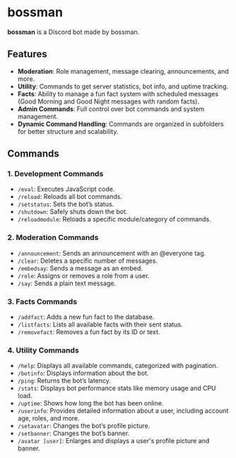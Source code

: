 # bossman

**bossman** is a Discord bot made by bossman.

## Features

- **Moderation**: Role management, message clearing, announcements, and more.
- **Utility**: Commands to get server statistics, bot info, and uptime tracking.
- **Facts**: Ability to manage a fun fact system with scheduled messages (Good Morning and Good Night messages with random facts).
- **Admin Commands**: Full control over bot commands and system management.
- **Dynamic Command Handling**: Commands are organized in subfolders for better structure and scalability.

## Commands

### 1. **Development Commands**
- `/eval`: Executes JavaScript code.
- `/reload`: Reloads all bot commands.
- `/setstatus`: Sets the bot’s status.
- `/shutdown`: Safely shuts down the bot.
- `/reloadmodule`: Reloads a specific module/category of commands.

### 2. **Moderation Commands**
- `/announcement`: Sends an announcement with an @everyone tag.
- `/clear`: Deletes a specific number of messages.
- `/embedsay`: Sends a message as an embed.
- `/role`: Assigns or removes a role from a user.
- `/say`: Sends a plain text message.

### 3. **Facts Commands**
- `/addfact`: Adds a new fun fact to the database.
- `/listfacts`: Lists all available facts with their sent status.
- `/removefact`: Removes a fun fact by its ID or text.

### 4. **Utility Commands**
- `/help`: Displays all available commands, categorized with pagination.
- `/botinfo`: Displays information about the bot.
- `/ping`: Returns the bot’s latency.
- `/stats`: Displays bot performance stats like memory usage and CPU load.
- `/uptime`: Shows how long the bot has been online.
- `/userinfo`: Provides detailed information about a user, including account age, roles, and more.
- `/setavatar`: Changes the bot’s profile picture.
- `/setbanner`: Changes the bot’s banner.
- `/avatar [user]`: Enlarges and displays a user's profile picture and banner.